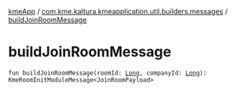 [kmeApp](../index.md) / [com.kme.kaltura.kmeapplication.util.builders.messages](index.md) / [buildJoinRoomMessage](./build-join-room-message.md)

# buildJoinRoomMessage

`fun buildJoinRoomMessage(roomId: `[`Long`](https://kotlinlang.org/api/latest/jvm/stdlib/kotlin/-long/index.html)`, companyId: `[`Long`](https://kotlinlang.org/api/latest/jvm/stdlib/kotlin/-long/index.html)`): KmeRoomInitModuleMessage<JoinRoomPayload>`
